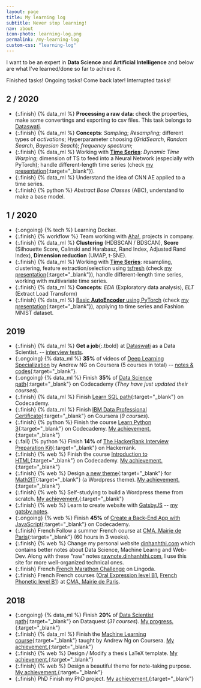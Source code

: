 ```yaml
---
layout: page
title: My learning log
subtitle: Never stop learning!
nav: about
icon-photo: learning-log.png
permalink: /my-learning-log
custom-css: "learning-log"
---
```


I want to be an expert in **Data Science** and **Artificial Intelligence** and below are what I've learned/done so far to achieve it.

<p class="text-left">
  <span class="task finish d-inline-block mr-3">Finished tasks!</span>
  <span class="task ongoing d-inline-block mr-3">Ongoing tasks!</span>
  <span class="task delay d-inline-block mr-3">Come back later!</span>
  <span class="task fail d-inline-block">Interrupted tasks!</span>
</p>

## 2 / 2020

- {:.finish} {% data_ml %} **Processing a raw data**: check the properties, make some convertings and exporting to csv files. This task belongs to [Dataswati](https://www.dataswati.com/).
- {:.finish} {% data_ml %} **Concepts**: _Sampling_; _Resampling_; different types of _activations_; Hyperparameter choosing (_GridSearch_, _Random Search_, _Bayesian Seach_); _frequency spectrum_; 
- {:.finish} {% data_ml %} Working with [**Time Series**](/notes#time_series): _Dynamic Time Warping_; dimension of TS to feed into a Neural Network (especially with PyTorch); handle different-length time series (check [my presentation](/files/ml/thi_presentation_AE_tsfresh_clustering_02-03-20.pdf){:target="_blank"}).
- {:.finish} {% data_ml %} Understand the idea of CNN AE applied to a time series.
- {:.finish} {% python %} _Abstract Base Classes_ (ABC), understand to make a base model.


## 1 / 2020

- {:.ongoing} {% tech %} Learning Docker.
- {:.finish} {% workflow %} Team working with [Aha!](http://aha.io/), projects in company.
- {:.finish} {% data_ml %} **Clustering** (HDBSCAN / BDSCAN), **Score** (Silhouette Score, Calinski and Harabasz, Rand Index, Adjusted Rand Index), **Dimension reduction** (UMAP, t-SNE).
- {:.finish} {% data_ml %} Working with [**Time Series**](/notes#time_series): resampling, clustering, feature extraction/selection using [tsfresh](https://tsfresh.readthedocs.io/en/latest/) (check [my presentation](/files/ml/thi_presentation_AE_tsfresh_clustering_02-03-20.pdf){:target="_blank"}), handle different-length time series, working with multivariate time series.
- {:.finish} {% data_ml %} **Concepts**: _EDA_ (Exploratory data analysis), _ELT_ (Extract Load Transform)
- {:.finish} {% data_ml %} [Basic **AutoEncoder** using PyTorch](/simple-AE) (check [my presentation](/files/ml/thi_presentation_AE_tsfresh_clustering_02-03-20.pdf){:target="_blank"}), applying to time series and Fashion MNIST dataset.


## 2019

- {:.finish} {% data_ml %} **Get a job**{:.tbold} at [Dataswati](https://www.dataswati.com/) as a Data Scientist. -- [interview tests](https://github.com/dinhanhthi/data-science-learning/tree/master/interview/dataswati).
- {:.ongoing} {% data_ml %} **35%** of videos of [Deep Learning Specialization](https://www.coursera.org/specializations/deep-learning) by Andrew NG on Coursera (5 courses in total) -- [notes & codes](https://github.com/dinhanhthi/deeplearning.ai-notes){:target="_blank"}.
- {:.ongoing} {% data_ml %} Finish **35%** of [Data Science path](https://www.codecademy.com/learn/paths/data-science){:target="_blank"} on Codecademy (*They have just updated their courses*).
- {:.finish} {% data_ml %} Finish [Learn SQL path](https://www.codecademy.com/learn/learn-sql){:target="_blank"} on Codecademy.
- {:.finish} {% data_ml %} Finish [IBM Data Professional Certificate](https://www.coursera.org/specializations/ibm-data-science-professional-certificate){:target="_blank"} on Coursera (*9 courses*).
- {:.finish} {% python %} Finish the course [Learn Python 3](https://www.codecademy.com/learn/learn-python-3){:target="_blank"} on Codecademy. [My achievement.](https://www.codecademy.com/dinhanhthi){:target="_blank"}
- {:.fail} {% python %} Finish **14%** of [The HackerRank Interview Preparation Kit](https://www.hackerrank.com/interview/interview-preparation-kit){:target="_blank"} on Hackerrank.
- {:.finish} {% web %} Finish the course [Introduction to HTML](https://www.codecademy.com/learn/learn-html){:target="_blank"} on Codecademy. [My achievement.](https://www.codecademy.com/dinhanhthi){:target="_blank"}
- {:.finish} {% web %} Design [a new theme](https://github.com/dinhanhthi/math2itwp){:target="_blank"} for [Math2IT](https://math2it.com){:target="_blank"} (a Wordpress theme). [My achievement.](https://math2it.com){:target="_blank"}
- {:.finish} {% web %} Self-studying to build a Wordpress theme from scratch. [My achievement.](https://github.com/dinhanhthi/math2itwp){:target="_blank"}
- {:.finish} {% web %} Learn to create website with [GatsbyJS](https://www.gatsbyjs.org/) -- [my gatsby notes](/gatsby-js).
- {:.ongoing} {% web %} Finish **45%** of [Create a Back-End App with JavaScript](https://www.codecademy.com/learn/paths/create-a-back-end-app-with-javascript){:target="_blank"} on Codecademy.
- {:.finish} <span class="tbadge badge-green">French</span> Follow a summer French course at [CMA, Mairie de Paris](https://cma.paris.fr/){:target="_blank"} (60 hours in 3 weeks).
- {:.finish} {% web %} Change my personal website [dinhanhthi.com](https://note.dinhanhthi.com) which contains better notes about Data Science, Machine Learng and Web-Dev. Along with these "raw" notes [rawnote.dinhanhthi.com](https://rawnote.dinhanhthi.com/), I use this site for more well-organized technical ones.
- {:.finish} <span class="tbadge badge-green">French</span> [French Marathon Challenge](https://www.lingoda.com/en/language-marathon) on Lingoda.
- {:.finish} <span class="tbadge badge-green">French</span> French courses ([Oral Expression level B1](https://cma.paris.fr/#displayElement(7490)), [French Phonetic level B1](https://cma.paris.fr/#displayElement(7492))) at [CMA, Mairie de Paris](https://cma.paris.fr/).

## 2018

- {:.ongoing} {% data_ml %} Finish **20%** of [Data Scientist path](https://www.dataquest.io/path/data-scientist){:target="_blank"} on Dataquest (*31 courses*). [My progress.](https://app.dataquest.io/profile/dinhanhthimail){:target="_blank"}
- {:.finish} {% data_ml %} Finish the [Machine Learning course](https://www.coursera.org/learn/machine-learning){:target="_blank"} taught by Andrew Ng on Coursera. [My achievement.](https://www.coursera.org/account/accomplishments/verify/WJ9DNBMRQDJ8){:target="_blank"}
- {:.finish} {% web %} Design / Modify a thesis LaTeX template. [My achievement.](https://github.com/dinhanhthi/ThiThesisTemp){:target="_blank"}
- {:.finish} {% web %} Design a beautiful theme for note-taking purpose. [My achievement.](https://github.com/dinhanhthi/NoteTheme){:target="_blank"}
- {:.finish} <span class="tbadge badge-gray">PhD</span> Finish my PhD project. [My achievement.](https://github.com/dinhanhthi/MyCertificates/blob/master/Certificate%20of%20completion%20of%20the%20Doctor's%20degree.pdf){:target="_blank"}
